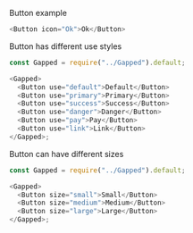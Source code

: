 Button example

```js
<Button icon="Ok">Ok</Button>
```

Button has different use styles

```js
const Gapped = require("../Gapped").default;

<Gapped>
  <Button use="default">Default</Button>
  <Button use="primary">Primary</Button>
  <Button use="success">Success</Button>
  <Button use="danger">Danger</Button>
  <Button use="pay">Pay</Button>
  <Button use="link">Link</Button>
</Gapped>;
```

Button can have different sizes

```js
const Gapped = require("../Gapped").default;

<Gapped>
  <Button size="small">Small</Button>
  <Button size="medium">Medium</Button>
  <Button size="large">Large</Button>
</Gapped>;
```

